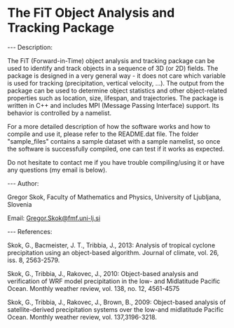 # The FiT Object Analysis and Tracking Package 

--- Description:

The FiT (Forward-in-Time) object analysis and tracking package can be used to identify and track objects in a sequence of 3D (or 2D) fields. The package is designed in a very general way - it does not care which variable is used for tracking (precipitation, vertical velocity, ...). The output from the package can be used to determine object statistics and other object-related properties such as location, size, lifespan, and trajectories. The package is written in C++ and includes MPI (Message Passing Interface) support. Its behavior is controlled by a namelist. 

For a more detailed description of how the software works and how to compile and use it, please refer to the README.dat file. The folder "sample_files" contains a sample dataset with a sample namelist, so once the software is successfully compiled, one can test if it works as expected. 

Do not hesitate to contact me if you have trouble compiling/using it or have any questions (my email is below).

--- Author:

Gregor Skok, Faculty of Mathematics and Physics, University of Ljubljana, Slovenia

Email: Gregor.Skok@fmf.uni-lj.si

--- References:

Skok, G., Bacmeister, J. T., Tribbia, J., 2013: Analysis of tropical cyclone precipitation using an object-based algorithm. Journal of climate, vol. 26, iss. 8, 2563-2579.

Skok, G., Tribbia, J., Rakovec, J., 2010: Object-based analysis and verification of WRF model precipitation in the low- and Midlatitude Pacific Ocean. Monthly weather review,  vol. 138, no. 12, 4561-4575

Skok, G., Tribbia, J., Rakovec, J., Brown, B., 2009: Object-based analysis of satellite-derived precipitation systems over the low-and midlatitude Pacific Ocean. Monthly weather review, vol. 137,3196-3218.
